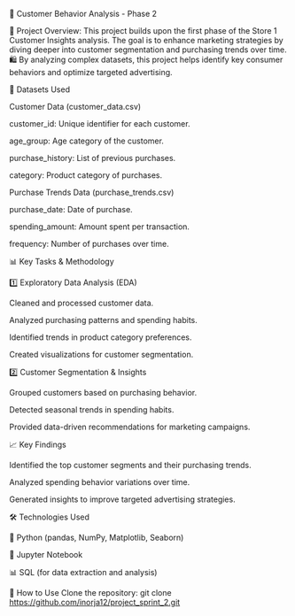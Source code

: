 🚀 Customer Behavior Analysis - Phase 2

📌 Project Overview:
This project builds upon the first phase of the Store 1 Customer Insights analysis. The goal is to enhance marketing strategies by diving deeper into customer segmentation and purchasing trends over time. 🛍️ By analyzing complex datasets, this project helps identify key consumer behaviors and optimize targeted advertising.

📂 Datasets Used

Customer Data (customer_data.csv)

customer_id: Unique identifier for each customer.

age_group: Age category of the customer.

purchase_history: List of previous purchases.

category: Product category of purchases.

Purchase Trends Data (purchase_trends.csv)

purchase_date: Date of purchase.

spending_amount: Amount spent per transaction.

frequency: Number of purchases over time.

📊 Key Tasks & Methodology

1️⃣ Exploratory Data Analysis (EDA)

Cleaned and processed customer data.

Analyzed purchasing patterns and spending habits.

Identified trends in product category preferences.

Created visualizations for customer segmentation.

2️⃣ Customer Segmentation & Insights

Grouped customers based on purchasing behavior.

Detected seasonal trends in spending habits.

Provided data-driven recommendations for marketing campaigns.

📈 Key Findings

Identified the top customer segments and their purchasing trends.

Analyzed spending behavior variations over time.

Generated insights to improve targeted advertising strategies.

🛠 Technologies Used

🐍 Python (pandas, NumPy, Matplotlib, Seaborn)

📌 Jupyter Notebook

📊 SQL (for data extraction and analysis)

🏁 How to Use
Clone the repository:
git clone https://github.com/inorja12/project_sprint_2.git
